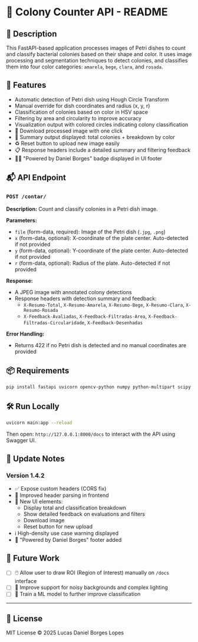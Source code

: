 # 🧫 Colony Counter API - README

## 📄 Description
This FastAPI-based application processes images of Petri dishes to count and classify bacterial colonies based on their shape and color. It uses image processing and segmentation techniques to detect colonies, and classifies them into four color categories: `amarela`, `bege`, `clara`, and `rosada`.

## 🚀 Features
- Automatic detection of Petri dish using Hough Circle Transform
- Manual override for dish coordinates and radius (x, y, r)
- Classification of colonies based on color in HSV space
- Filtering by area and circularity to improve accuracy
- Visualization output with colored circles indicating colony classification
- 🔽 Download processed image with one click
- 🧮 Summary output displayed: total colonies + breakdown by color
- ♻️ Reset button to upload new image easily
- 📋 Response headers include a detailed summary and filtering feedback
- 👨‍🔬 "Powered by Daniel Borges" badge displayed in UI footer

## 📬 API Endpoint
### `POST /contar/`
**Description:** Count and classify colonies in a Petri dish image.

**Parameters:**
- `file` (form-data, required): Image of the Petri dish (`.jpg`, `.png`)
- `x` (form-data, optional): X-coordinate of the plate center. Auto-detected if not provided
- `y` (form-data, optional): Y-coordinate of the plate center. Auto-detected if not provided
- `r` (form-data, optional): Radius of the plate. Auto-detected if not provided

**Response:**
- A JPEG image with annotated colony detections
- Response headers with detection summary and feedback:
  - `X-Resumo-Total`, `X-Resumo-Amarela`, `X-Resumo-Bege`, `X-Resumo-Clara`, `X-Resumo-Rosada`
  - `X-Feedback-Avaliadas`, `X-Feedback-Filtradas-Area`, `X-Feedback-Filtradas-Circularidade`, `X-Feedback-Desenhadas`

**Error Handling:**
- Returns 422 if no Petri dish is detected and no manual coordinates are provided

## 📦 Requirements
```bash
pip install fastapi uvicorn opencv-python numpy python-multipart scipy
```

## 🛠️ Run Locally
```bash
uvicorn main:app --reload
```
Then open: `http://127.0.0.1:8000/docs` to interact with the API using Swagger UI.

## 📌 Update Notes
### Version 1.4.2
- ✅ Expose custom headers (CORS fix)
- 🎯 Improved header parsing in frontend
- 🎨 New UI elements:
  - Display total and classification breakdown
  - Show detailed feedback on evaluations and filters
  - Download image
  - Reset button for new upload
- ℹ️ High-density use case warning displayed
- 🧾 "Powered by Daniel Borges" footer added

## 🔮 Future Work
- [ ] 🖱️ Allow user to draw ROI (Region of Interest) manually on `/docs` interface
- [ ] 🌈 Improve support for noisy backgrounds and complex lighting
- [ ] 🤖 Train a ML model to further improve classification

---
## 📄 License
MIT License © 2025 Lucas Daniel Borges Lopes
